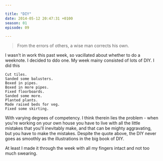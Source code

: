 ```yaml
---

title: "DIY"
date: 2014-05-12 20:47:31 +0100
season: 01
episode: 09

---
```


> From the errors of others, a wise man corrects his own.

I wasn't in work this past week, so vacillated about whether to do a weeknote. I decided to ddo one. My week mainy consisted of lots of DIY. I did this

	Cut tiles.
	Sanded some balusters.
	Boxed in pipes.
	Boxed in more pipes.
	Fixed floorboards.
	Sanded some more.
	Planted plants.
	Made raised beds for veg.
	Fixed some skirting.

With varying degrees of competency. I think therein lies the problem - when you're working on your own house you have to live with all the little mistakes that you'll inevitably make, and that can be mighty aggravating, but you have to make the mistakes. Despite the quote above, the DIY never goes as smoothly as the illustrations in the big book of DIY.

At least I made it through the week with all my fingers intact and not too much swearing.

